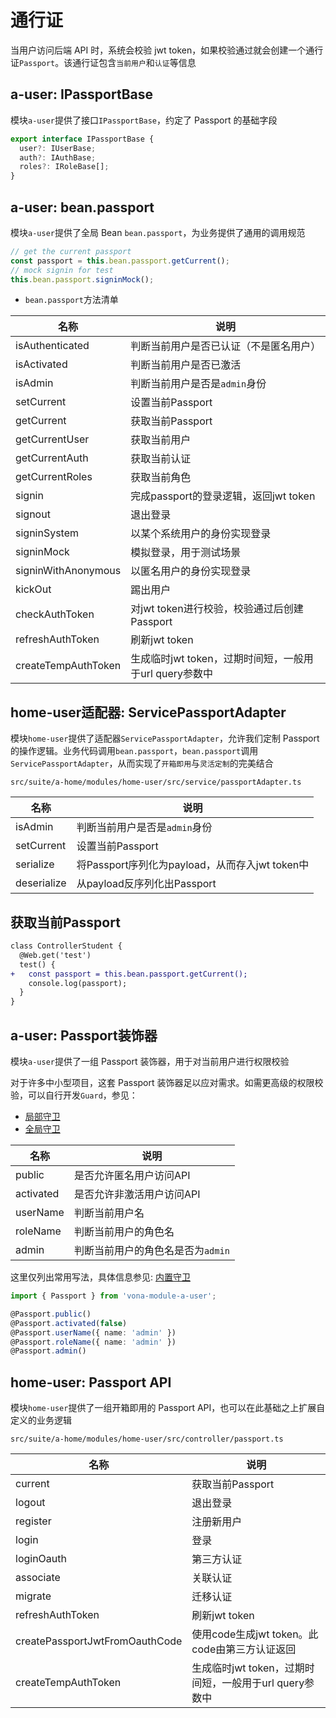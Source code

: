 # 通行证

当用户访问后端 API 时，系统会校验 jwt token，如果校验通过就会创建一个通行证`Passport`。该通行证包含`当前用户`和`认证`等信息

## a-user: IPassportBase

模块`a-user`提供了接口`IPassportBase`，约定了 Passport 的基础字段

``` typescript
export interface IPassportBase {
  user?: IUserBase;
  auth?: IAuthBase;
  roles?: IRoleBase[];
}
```

## a-user: bean.passport

模块`a-user`提供了全局 Bean `bean.passport`，为业务提供了通用的调用规范

``` typescript
// get the current passport
const passport = this.bean.passport.getCurrent();
// mock signin for test
this.bean.passport.signinMock();
```

* `bean.passport`方法清单

|名称|说明|
|--|--|
|isAuthenticated|判断当前用户是否已认证（不是匿名用户）|
|isActivated|判断当前用户是否已激活|
|isAdmin|判断当前用户是否是`admin`身份|
|setCurrent|设置当前Passport|
|getCurrent|获取当前Passport|
|getCurrentUser|获取当前用户|
|getCurrentAuth|获取当前认证|
|getCurrentRoles|获取当前角色|
|signin|完成passport的登录逻辑，返回jwt token|
|signout|退出登录|
|signinSystem|以某个系统用户的身份实现登录|
|signinMock|模拟登录，用于测试场景|
|signinWithAnonymous|以匿名用户的身份实现登录|
|kickOut|踢出用户|
|checkAuthToken|对jwt token进行校验，校验通过后创建Passport|
|refreshAuthToken|刷新jwt token|
|createTempAuthToken|生成临时jwt token，过期时间短，一般用于url query参数中|

## home-user适配器: ServicePassportAdapter

模块`home-user`提供了适配器`ServicePassportAdapter`，允许我们定制 Passport 的操作逻辑。业务代码调用`bean.passport`，`bean.passport`调用`ServicePassportAdapter`，从而实现了`开箱即用`与`灵活定制`的完美结合

`src/suite/a-home/modules/home-user/src/service/passportAdapter.ts`

|名称|说明|
|--|--|
|isAdmin|判断当前用户是否是`admin`身份|
|setCurrent|设置当前Passport|
|serialize|将Passport序列化为payload，从而存入jwt token中|
|deserialize|从payload反序列化出Passport|

## 获取当前Passport

``` diff
class ControllerStudent {
  @Web.get('test')
  test() {
+   const passport = this.bean.passport.getCurrent();
    console.log(passport);
  }
}
```

## a-user: Passport装饰器

模块`a-user`提供了一组 Passport 装饰器，用于对当前用户进行权限校验

对于许多中小型项目，这套 Passport 装饰器足以应对需求。如需更高级的权限校验，可以自行开发`Guard`，参见：

- [局部守卫](../../aop/controller/guard-local.md)
- [全局守卫](../../aop/controller/guard-global.md)

|名称|说明|
|--|--|
|public|是否允许匿名用户访问API|
|activated|是否允许非激活用户访问API|
|userName|判断当前用户名|
|roleName|判断当前用户的角色名|
|admin|判断当前用户的角色名是否为`admin`|

这里仅列出常用写法，具体信息参见: [内置守卫](../../aop/controller/guard-builtin.md)

``` typescript
import { Passport } from 'vona-module-a-user';

@Passport.public()
@Passport.activated(false)
@Passport.userName({ name: 'admin' })
@Passport.roleName({ name: 'admin' })
@Passport.admin()
```

## home-user: Passport API

模块`home-user`提供了一组开箱即用的 Passport API，也可以在此基础之上扩展自定义的业务逻辑

`src/suite/a-home/modules/home-user/src/controller/passport.ts`

|名称|说明|
|--|--|
|current|获取当前Passport|
|logout|退出登录|
|register|注册新用户|
|login|登录|
|loginOauth|第三方认证|
|associate|关联认证|
|migrate|迁移认证|
|refreshAuthToken|刷新jwt token|
|createPassportJwtFromOauthCode|使用code生成jwt token。此code由第三方认证返回|
|createTempAuthToken|生成临时jwt token，过期时间短，一般用于url query参数中|
